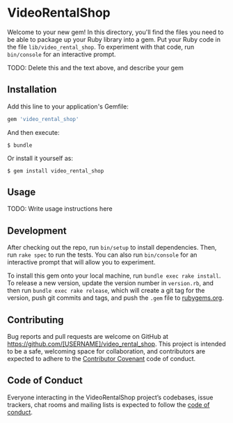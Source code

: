 # VideoRentalShop

Welcome to your new gem! In this directory, you'll find the files you need to be able to package up your Ruby library into a gem. Put your Ruby code in the file `lib/video_rental_shop`. To experiment with that code, run `bin/console` for an interactive prompt.

TODO: Delete this and the text above, and describe your gem

## Installation

Add this line to your application's Gemfile:

```ruby
gem 'video_rental_shop'
```

And then execute:

    $ bundle

Or install it yourself as:

    $ gem install video_rental_shop

## Usage

TODO: Write usage instructions here

## Development

After checking out the repo, run `bin/setup` to install dependencies. Then, run `rake spec` to run the tests. You can also run `bin/console` for an interactive prompt that will allow you to experiment.

To install this gem onto your local machine, run `bundle exec rake install`. To release a new version, update the version number in `version.rb`, and then run `bundle exec rake release`, which will create a git tag for the version, push git commits and tags, and push the `.gem` file to [rubygems.org](https://rubygems.org).

## Contributing

Bug reports and pull requests are welcome on GitHub at https://github.com/[USERNAME]/video_rental_shop. This project is intended to be a safe, welcoming space for collaboration, and contributors are expected to adhere to the [Contributor Covenant](http://contributor-covenant.org) code of conduct.

## Code of Conduct

Everyone interacting in the VideoRentalShop project’s codebases, issue trackers, chat rooms and mailing lists is expected to follow the [code of conduct](https://github.com/[USERNAME]/video_rental_shop/blob/master/CODE_OF_CONDUCT.md).
